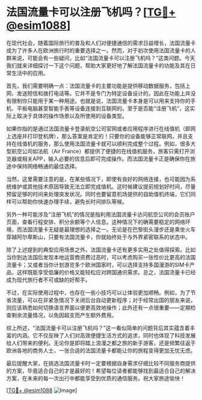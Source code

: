 # 法国流量卡可以注册飞机吗？[[TG💪+ @esim1088](https://t.me/s/esim1088)]

在现代社会，随着国际旅行的普及和人们对便捷通信的需求日益增长，法国流量卡成为了许多人在欧洲旅行时的重要选择之一。然而，对于初次使用法国流量卡的人群来说，可能会有一些疑问，比如“法国流量卡可以注册飞机吗？”这类问题。今天我们就来详细探讨一下这个问题，帮助大家更好地了解法国流量卡的功能及其在日常生活中的应用。

首先，我们需要明确一点：法国流量卡的主要功能是提供移动数据服务，包括上网、发送短信和拨打电话等。它并不是专门为特定设备设计的，因此在功能上并没有限制你只能用于某一种用途。也就是说，法国流量卡本身是可以用来支持你的手机、平板电脑甚至智能手表等设备连接到互联网的。至于是否能“注册飞机”，这实际上取决于具体的操作场景以及所使用的设备类型。

如果你指的是通过法国流量卡登录航空公司官网或者应用程序进行在线值机（即网上选座并打印登机牌），那么答案是肯定的！只要你的设备能够正常联网，并且支持在线值机的服务，那么使用法国流量卡就可以顺利完成整个过程。例如，很多大型航空公司如法航（Air France）都提供了便捷的在线值机服务，旅客只需打开浏览器或相关APP，输入必要的信息后即可完成操作。而法国流量卡正是确保你在旅途中保持网络畅通的最佳选择。

当然，这里需要注意的是，在某些情况下，即使有良好的网络连接，也可能因为系统维护或其他技术原因导致无法立即完成值机。这时候建议提前规划好时间，尽量预留足够的时间来处理突发状况。同时也要留意机场提供的自助值机终端，它们同样可以帮助你快速办理手续，避免长时间排队等候。

另外一种可能涉及“注册飞机”的情况是指利用法国流量卡访问航空公司的会员账户页面，查看行程安排、积分余额等个人信息。这种情况下的确需要稳定的网络环境，而法国流量卡无疑是最理想的选择之一。无论是在巴黎街头漫步还是乘坐火车穿越阿尔卑斯山，只要有法国流量卡，你就始终处于与外界紧密联系的状态中。

除了上述提到的典型应用场景之外，法国流量卡还有更多实用之处值得探索。比如当你到达法国后发现本地运营商资费过高时，可以考虑购买一张性价比更高的法国流量卡；又或者当你计划游览多个欧洲国家时，可以选择支持多国漫游的SIM卡产品，这样既能享受低廉的价格又能轻松应对跨国通讯需求。总之，法国流量卡已经成为现代旅行者不可或缺的好帮手。

不过，在实际使用过程中，也存在一些小技巧可以让体验更加顺畅。例如，为了节省流量，可以在非紧急情况下关闭后台自动更新程序；对于经常出国的朋友来说，则应该熟悉如何切换语言界面以便更高效地操作；此外还有一点很重要——定期检查剩余流量情况，以免因超支而产生额外费用。

综上所述，“法国流量卡可以注册飞机吗？”这一看似简单的问题背后其实蕴含着丰富的内涵。它不仅反映了人们对高效便捷生活方式的追求，同时也体现了科技发展给人们带来的便利。无论你是即将踏上浪漫之都之旅的新手游客，还是频繁往返于欧洲各地的商务人士，一张合适的法国流量卡都能让你的旅程变得更加无忧无虑。

最后提醒大家，在挑选法国流量卡时一定要根据自身需求仔细比较不同服务商提供的方案，毕竟适合自己的才是最好的！希望每位读者都能够找到最适合自己的解决方案，在未来的每一次出行中都能享受到优质的通信服务。祝大家旅途愉快！

[[TG💪+ @esim1088](https://t.me/s/esim1088) ![Image](https://i.postimg.cc/4NQfJmqS/Snipaste-2025-05-13-00-14-12.png)]